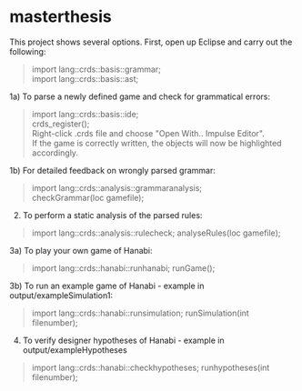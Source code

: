 # masterthesis

This project shows several options. First, open up Eclipse and carry out the following:
> import lang::crds::basis::grammar;   
> import lang::crds::basis::ast;  

1a) To parse a newly defined game and check for grammatical errors:
> import lang::crds::basis::ide;  
> crds_register();  
> Right-click .crds file and choose "Open With.. Impulse Editor".  
  If the game is correctly written, the objects will now be highlighted accordingly.

1b) For detailed feedback on wrongly parsed grammar:  
> import lang::crds::analysis::grammaranalysis;  
> checkGrammar(loc gamefile);

2) To perform a static analysis of the parsed rules:
> import lang::crds::analysis::rulecheck; 
> analyseRules(loc gamefile);

3a) To play your own game of Hanabi:
> import lang::crds::hanabi::runhanabi;
> runGame();

3b) To run an example game of Hanabi - example in output/exampleSimulation1:
> import lang::crds::hanabi::runsimulation;
> runSimulation(int filenumber);

4) To verify designer hypotheses of Hanabi - example in output/exampleHypotheses
> import lang::crds::hanabi::checkhypotheses;
> runhypotheses(int filenumber);
